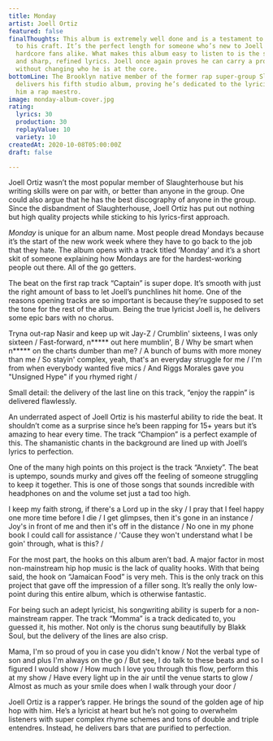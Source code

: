 ```yaml
---
title: Monday
artist: Joell Ortiz
featured: false
finalThoughts: This album is extremely well done and is a testament to Joell’s dedication
  to his craft. It’s the perfect length for someone who’s new to Joell Ortiz and for
  hardcore fans alike. What makes this album easy to listen to is the smooth production
  and sharp, refined lyrics. Joell once again proves he can carry a project by himself
  without changing who he is at the core.
bottomLine: The Brooklyn native member of the former rap super-group Slaughterhouse
  delivers his fifth studio album, proving he’s dedicated to the lyricism that made
  him a rap maestro.
image: monday-album-cover.jpg
rating:
  lyrics: 30
  production: 30
  replayValue: 10
  variety: 10
createdAt: 2020-10-08T05:00:00Z
draft: false

---
```

Joell Ortiz wasn’t the most popular member of Slaughterhouse but his writing skills were on par with, or better than anyone in the group. One could also argue that he has the best discography of anyone in the group. Since the disbandment of Slaughterhouse, Joell Ortiz has put out nothing but high quality projects while sticking to his lyrics-first approach.

_Monday_ is unique for an album name. Most people dread Mondays because it’s the start of the new work week where they have to go back to the job that they hate. The album opens with a track titled ‘Monday’ and it’s a short skit of someone explaining how Mondays are for the hardest-working people out there. All of the go getters.

The beat on the first rap track “Captain” is super dope. It’s smooth with just the right amount of bass to let Joell’s punchlines hit home. One of the reasons opening tracks are so important is because they’re supposed to set the tone for the rest of the album. Being the true lyricist Joell is, he delivers some epic bars with no chorus.

<quote song="Captain">
Tryna out-rap Nasir and keep up wit Jay-Z /  
Crumblin' sixteens, I was only sixteen /  
Fast-forward, n***** out here mumblin', B /  
Why be smart when n***** on the charts dumber than me? /  
A bunch of bums with more money than me /  
So stayin' complex, yeah, that's an everyday struggle for me /  
I'm from when everybody wanted five mics /  
And Riggs Morales gave you "Unsigned Hype" if you rhymed right /
</quote>

Small detail: the delivery of the last line on this track, “enjoy the rappin” is delivered flawlessly.

An underrated aspect of Joell Ortiz is his masterful ability to ride the beat. It shouldn’t come as a surprise since he’s been rapping for 15+ years but it’s amazing to hear every time. The track “Champion” is a perfect example of this. The shamanistic chants in the background are lined up with Joell’s lyrics to perfection.

One of the many high points on this project is the track “Anxiety”. The beat is uptempo, sounds murky and gives off the feeling of someone struggling to keep it together. This is one of those songs that sounds incredible with headphones on and the volume set just a tad too high.

<quote song="Anxiety">
I keep my faith strong, if there's a Lord up in the sky /  
I pray that I feel happy one more time before I die /  
I get glimpses, then it's gone in an instance /  
Joy's in front of me and then it's off in the distance /  
No one in my phone book I could call for assistance /  
'Cause they won't understand what I be goin' through, what is this? /
</quote>

<video-embed link="https://www.youtube.com/embed/ycYLZeODlNA"></video-embed>

For the most part, the hooks on this album aren’t bad. A major factor in most non-mainstream hip hop music is the lack of quality hooks. With that being said, the hook on “Jamaican Food” is very meh. This is the only track on this project that gave off the impression of a filler song. It’s really the only low-point during this entire album, which is otherwise fantastic.

For being such an adept lyricist, his songwriting ability is superb for a non-mainstream rapper. The track “Momma” is a track dedicated to, you guessed it, his mother. Not only is the chorus sung beautifully by Blakk Soul, but the delivery of the lines are also crisp.

<quote>
Mama, I'm so proud of you in case you didn't know /  
Not the verbal type of son and plus I'm always on the go /  
But see, I do talk to these beats and so I figured I would show /  
How much I love you through this flow, perform this at my show /  
Have every light up in the air until the venue starts to glow /  
Almost as much as your smile does when I walk through your door /
</quote>

Joell Ortiz is a rapper’s rapper. He brings the sound of the golden age of hip hop with him. He’s a lyricist at heart but he’s not going to overwhelm listeners with super complex rhyme schemes and tons of double and triple entendres. Instead, he delivers bars that are purified to perfection.